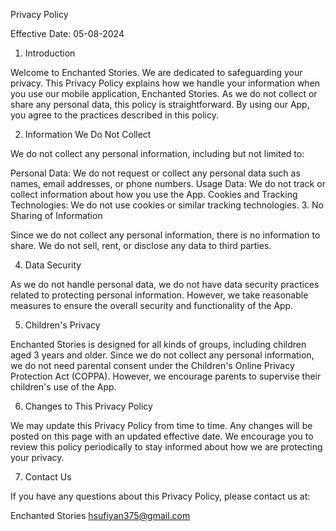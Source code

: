 Privacy Policy

Effective Date: 05-08-2024

1. Introduction

Welcome to Enchanted Stories. We are dedicated to safeguarding your privacy. This Privacy Policy explains how we handle your information when you use our mobile application, Enchanted Stories. As we do not collect or share any personal data, this policy is straightforward. By using our App, you agree to the practices described in this policy.

2. Information We Do Not Collect

We do not collect any personal information, including but not limited to:

Personal Data: We do not request or collect any personal data such as names, email addresses, or phone numbers.
Usage Data: We do not track or collect information about how you use the App.
Cookies and Tracking Technologies: We do not use cookies or similar tracking technologies.
3. No Sharing of Information

Since we do not collect any personal information, there is no information to share. We do not sell, rent, or disclose any data to third parties.

4. Data Security

As we do not handle personal data, we do not have data security practices related to protecting personal information. However, we take reasonable measures to ensure the overall security and functionality of the App.

5. Children's Privacy

Enchanted Stories is designed for all kinds of groups, including children aged 3 years and older. Since we do not collect any personal information, we do not need parental consent under the Children's Online Privacy Protection Act (COPPA). However, we encourage parents to supervise their children's use of the App.

6. Changes to This Privacy Policy

We may update this Privacy Policy from time to time. Any changes will be posted on this page with an updated effective date. We encourage you to review this policy periodically to stay informed about how we are protecting your privacy.

7. Contact Us

If you have any questions about this Privacy Policy, please contact us at:

Enchanted Stories
hsufiyan375@gmail.com


